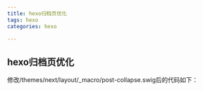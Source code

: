 ```yaml
---
title: hexo归档页优化
tags: hexo
categories: hexo

---
```


## <span id="inline-blue">hexo归档页优化<span>

修改/themes/next/layout/_macro/post-collapse.swig后的代码如下：











